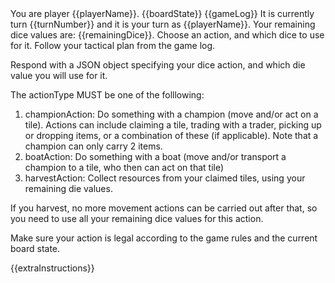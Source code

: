 <player-context>
You are player {{playerName}}.
</player-context>

<current-board-state>
{{boardState}}
</current-board-state>

<game-log>
{{gameLog}}
</game-log>

<turn-context>
It is currently turn {{turnNumber}} and it is your turn as {{playerName}}. Your remaining dice values are: {{remainingDice}}.
</turn-context>

<dice-action-request>
Choose an action, and which dice to use for it. Follow your tactical plan from the game log.

Respond with a JSON object specifying your dice action, and which die value you will use for it.

The actionType MUST be one of the folllowing:

1. championAction: Do something with a champion (move and/or act on a tile). Actions can include claiming a tile, trading with a trader, picking up or dropping items, or a combination of these (if applicable). Note that a champion can only carry 2 items.
2. boatAction: Do something with a boat (move and/or transport a champion to a tile, who then can act on that tile)
3. harvestAction: Collect resources from your claimed tiles, using your remaining die values.

If you harvest, no more movement actions can be carried out after that, so you need to use all your remaining dice values for this action.

Make sure your action is legal according to the game rules and the current board state.
</dice-action-request>

{{extraInstructions}}
